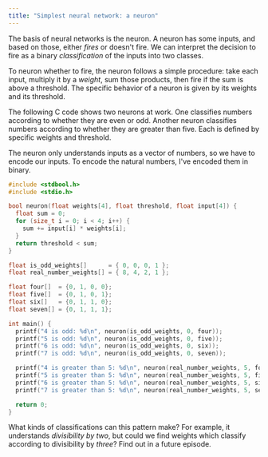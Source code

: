 ```yaml
---
title: "Simplest neural network: a neuron"
---
```


The basis of neural networks is the neuron. A neuron has some inputs, and based on those, either _fires_ or doesn't fire. We can interpret the decision to fire as a binary _classification_ of the inputs into two classes.

To neuron whether to fire, the neuron follows a simple procedure: take each input, multiply it by a _weight_, sum those products, then fire if the sum is above a threshold. The specific behavior of a neuron is given by its weights and its threshold.

The following C code shows two neurons at work. One classifies numbers according to whether they are even or odd. Another neuron classifies numbers according to whether they are greater than five. Each is defined by specific weights and threshold.

The neuron only understands inputs as a vector of numbers, so we have to encode our inputs. To encode the natural numbers, I've encoded them in binary.

```c
#include <stdbool.h>
#include <stdio.h>

bool neuron(float weights[4], float threshold, float input[4]) {
  float sum = 0;
  for (size_t i = 0; i < 4; i++) {
    sum += input[i] * weights[i];
  }
  return threshold < sum;
}

float is_odd_weights[]      = { 0, 0, 0, 1 };
float real_number_weights[] = { 8, 4, 2, 1 };

float four[]  = {0, 1, 0, 0};
float five[]  = {0, 1, 0, 1};
float six[]   = {0, 1, 1, 0};
float seven[] = {0, 1, 1, 1};

int main() {
  printf("4 is odd: %d\n", neuron(is_odd_weights, 0, four));
  printf("5 is odd: %d\n", neuron(is_odd_weights, 0, five));
  printf("6 is odd: %d\n", neuron(is_odd_weights, 0, six));
  printf("7 is odd: %d\n", neuron(is_odd_weights, 0, seven));

  printf("4 is greater than 5: %d\n", neuron(real_number_weights, 5, four));
  printf("5 is greater than 5: %d\n", neuron(real_number_weights, 5, five));
  printf("6 is greater than 5: %d\n", neuron(real_number_weights, 5, six));
  printf("7 is greater than 5: %d\n", neuron(real_number_weights, 5, seven));

  return 0;
}
```

What kinds of classifications can this pattern make? For example, it understands _divisibility by two_, but could we find weights which classify according to divisibility by _three_? Find out in a future episode.
